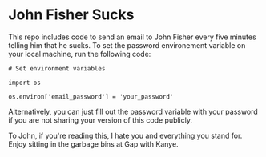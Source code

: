 # John Fisher Sucks

This repo includes code to send an email to John Fisher every five minutes telling him that he sucks. To set the password environement variable on your local machine, run the following code:

`# Set environment variables`

`import os`

`os.environ['email_password'] = 'your_password'`

Alternatively, you can just fill out the password variable with your password if you are not sharing your version of this code publicly.

To John, if you're reading this, I hate you and everything you stand for. Enjoy sitting in the garbage bins at Gap with Kanye.

